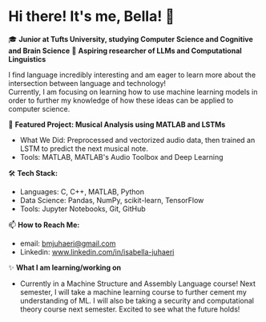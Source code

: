 # Hi there! It's me, Bella! 👋

🎓 **Junior at Tufts University, studying Computer Science and Cognitive and Brain Science**
🔭 **Aspiring researcher of LLMs and Computational Linguistics**

I find language incredibly interesting and am eager to learn more about the intersection between language and technology!  
Currently, I am focusing on learning how to use machine learning models in order to further my knowledge of how these ideas
can be applied to computer science.

🎯 **Featured Project: Musical Analysis using MATLAB and LSTMs**
- What We Did: Preprocessed and vectorized audio data, then trained an LSTM to predict the next musical note.
- Tools: MATLAB, MATLAB's Audio Toolbox and Deep Learning

🛠 **Tech Stack:**
  - Languages: C, C++, MATLAB, Python
  - Data Science: Pandas, NumPy, scikit-learn, TensorFlow
  - Tools: Jupyter Notebooks, Git, GitHub

📫 **How to Reach Me:**
  - email: bmjuhaeri@gmail.com
  - Linkedin: www.linkedin.com/in/isabella-juhaeri

✨ **What I am learning/working on**
  - Currently in a Machine Structure and Assembly Language course! Next semester, I will take a machine learning course
    to further cement my understanding of ML. I will also be taking a security and computational theory course next
    semester. Excited to see what the future holds!



<!--
**ijuhaeri/ijuhaeri** is a ✨ _special_ ✨ repository because its `README.md` (this file) appears on your GitHub profile.

Here are some ideas to get you started:

- 🔭 I’m currently working on ...
- 🌱 I’m currently learning ...
- 👯 I’m looking to collaborate on ...
- 🤔 I’m looking for help with ...
- 💬 Ask me about ...
- 📫 How to reach me: ...
- 😄 Pronouns: ...
- ⚡ Fun fact: ...
-->
